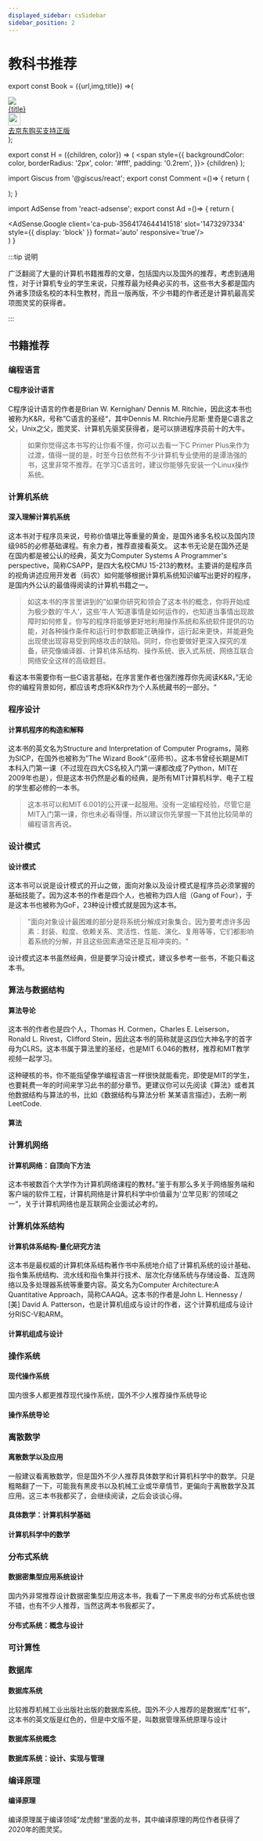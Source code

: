 ```yaml
---
displayed_sidebar: csSidebar
sidebar_position: 2
---
```


# 教科书推荐

export const Book = ({url,img,title}) =>(
<div class="bookitem">
  <a href={url} target="_blank" class="book-content">
    <div class="book-img">
      <img src={img} />
    </div>
    <div class="book-detail">
      <div class="book-title">{title}</div>
      <div class="boook-desc">
        <img width="25" height="25" src="https://hackweek-1251009918.cos.ap-shanghai.myqcloud.com/hackway/cs/jd.svg" />
        <div class="book-jd">去京东购买支持正版</div>
      </div>
    </div>
  </a>
  </div> 
);

export const H = ({children, color}) => (
  <span
    style={{
      backgroundColor: color,
      borderRadius: '2px',
      color: '#fff',
      padding: '0.2rem',
    }}>
    {children}
  </span>
);

import Giscus from '@giscus/react';
export const Comment =()=> {
  return (
   <div className="comments-container">
      <Giscus
        src="https://giscus.app/client.js"
        id="comments"
        repo="lidongyx/hackwaydoc"
        repoId="R_kgDOHUMOyA"
        category="Announcements"
        categoryId="DIC_kwDOHUMOyM4CPCtD"
        mapping="title"
        reactionsEnabled="1"
        emitMetadata="0"
        inputPosition="top"
        theme="light"
        lang="zh-CN"
        crossorigin="anonymous"
      />
    </div>
  );
}

import AdSense from 'react-adsense';
export const Ad =()=> {
  return (
    <div className="ad-container">
      <AdSense.Google
        client='ca-pub-3564174644141518'
        slot='1473297334'
        style={{ display: 'block' }}
        format='auto'
        responsive='true'/>
    </div>
  )
}


:::tip 说明

广泛翻阅了大量的计算机书籍推荐的文章，包括国内以及国外的推荐，考虑到通用性，对于计算机专业的学生来说，只推荐最为经典必买的书，这些书大多都是国内外诸多顶级名校的本科生教材，而且一版再版，不少书籍的作者还是计算机最高奖项图灵奖的获得者。

:::

## 书籍推荐
### 编程语言
#### C程序设计语言
C程序设计语言的作者是Brian W. Kernighan/ Dennis M. Ritchie，因此这本书也被称为K&R，号称”C语言的圣经“，其中Dennis M. Ritchie丹尼斯·里奇是C语言之父，Unix之父，图灵奖、计算机先驱奖获得者，是可以排进程序员前十的大牛。
​
>如果你觉得这本书写的让你看不懂，你可以去看一下C Primer Plus来作为过渡，值得一提的是，时至今日依然有不少计算机专业使用的是谭浩强的书，这里非常不推荐。在学习C语言时，建议你能够先安装一个Linux操作系统。

### 计算机系统
#### 深入理解计算机系统
这本书对于程序员来说，号称价值堪比等重量的黄金，是国外诸多名校以及国内顶级985的必修基础课程。有余力者，推荐直接看英文。
这本书无论是在国外还是在国内都是被公认的经典，英文为Computer Systems A Programmer's perspective，简称CSAPP，是四大名校CMU 15-213的教材。主要讲的是程序员的视角讲述应用开发者（码农）如何能够根据计算机系统知识编写出更好的程序，是国内外公认的最值得阅读的计算机书籍之一。
​
>如这本书的序言里讲到的”如果你研究和领会了这本书的概念，你将开始成为极少数的’牛人‘，这些’牛人‘知道事情是如何运作的，也知道当事情出现故障时如何修复。你写的程序将能够更好地利用操作系统和系统软件提供的功能，对各种操作条件和运行时参数都能正确操作，运行起来更快，并能避免出现使出现容易受到网络攻击的缺陷。同时，你也要做好更深入探究的准备，研究像编译器、计算机体系结构、操作系统、嵌入式系统、网络互联合网络安全这样的高级题目。

看这本书需要你有一些C语言基础，在序言里作者也强烈推荐你先阅读K&R，”无论你的编程背景如何，都应该考虑将K&R作为个人系统藏书的一部分。“


### 程序设计
#### 计算机程序的构造和解释
这本书的英文名为Structure and Interpretation of Computer Programs，简称为SICP，在国外也被称为”The Wizard Book“（巫师书）。这本书曾经长期是MIT本科入门第一课（不过现在四大CS名校入门第一课都改成了Python，MIT在2009年也是），但是这本书仍然是必看的经典，是所有MIT计算机科学、电子工程的学生都必修的一本书。


>这本书可以和MIT 6.001的公开课一起服用。没有一定编程经验，尽管它是MIT入门第一课，你也未必看得懂，所以建议你先掌握一下其他比较简单的编程语言再说。

### 设计模式
#### 设计模式
这本书可以说是设计模式的开山之做，面向对象以及设计模式是程序员必须掌握的基础技能了。因为这本书的作者是四个人，也被称为四人组（Gang of Four），于是这本书也被称为GoF，23种设计模式就是因为这本书。


>”面向对象设计最困难的部分是将系统分解成对象集合。因为要考虑许多因素：封装、粒度、依赖关系、灵活性、性能、演化、复用等等，它们都影响着系统的分解，并且这些因素通常还是互相冲突的。“

设计模式这本书虽然经典，但是要学习设计模式，建议多参考一些书，不能只看这本书。

### 算法与数据结构 
#### 算法导论
这本书的作者也是四个人，Thomas H. Cormen，Charles E. Leiserson，Ronald L. Rivest，Clifford Stein，因此这本书的简称就是这四位大神名字的首字母为CLRS。这本书属于算法里的圣经，也是MIT 6.046的教材，推荐和MIT教学视频一起学习。

这种硬核的书，你不能指望像学编程语言一样很快就能看完，即使是MIT的学生，也要耗费一年的时间来学习此书的部分章节。更建议你可以先阅读《算法》或者其他数据结构与算法的书，比如《数据结构与算法分析 某某语言描述》，去刷一刷LeetCode.

#### 算法



### 计算机网络
#### 计算机网络：自顶向下方法
这本书被数百个大学作为计算机网络课程的教材。”鉴于有那么多关于网络服务端和客户端的软件工程，计算机网络是计算机科学中价值最为'立竿见影'的领域之一“，关于计算机网络也是互联网企业面试必考的。

### 计算机体系结构
#### 计算机体系结构-量化研究方法
这本书是最权威的计算机体系结构著作书中系统地介绍了计算机系统的设计基础、指令集系统结构、流水线和指令集并行技术、层次化存储系统与存储设备、互连网络以及多处理器系统等重要内容。英文名为Computer Architecture:A Quantitative Approach，简称CAAQA。这本书的作者是John L. Hennessy / [美] David A. Patterson，也是计算机组成与设计的作者，这个计算机组成与设计分RISC-V和ARM。

#### 计算机组成与设计

### 操作系统
#### 现代操作系统
国内很多人都更推荐现代操作系统，国外不少人推荐操作系统导论

#### 操作系统导论

### 离散数学
#### 离散数学以及应用
一般建议看离散数学，但是国外不少人推荐具体数学和计算机科学中的数学。只是粗略翻了一下，可能我有黑皮书以及机械工业或华章情节，更偏向于离散数学及其应用。这三本书我都买了，会继续阅读，之后会谈谈心得。

#### 具体数学：计算机科学基础

#### 计算机科学中的数学

### 分布式系统
#### 数据密集型应用系统设计
国内外非常推荐设计数据密集型应用这本书，我看了一下黑皮书的分布式系统也很不错，也有不少人推荐，当然这两本书我都买了。


#### 分布式系统：概念与设计


### 可计算性
### 数据库
#### 数据库系统
比较推荐机械工业出版社出版的数据库系统。国外不少人推荐的是数据库”红书“，这本书的英文版是红色的，但是中文版不是，叫数据管理系统原理与设计

#### 数据库系统概念

#### 数据库系统：设计、实现与管理


### 编译原理
#### 编译原理
编译原理属于编译领域”龙虎鲸“里面的龙书，其中编译原理的两位作者获得了2020年的图灵奖。



<Comment></Comment>
